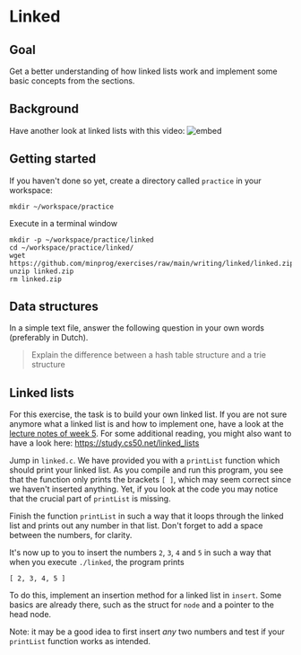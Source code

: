 # Linked

## Goal

Get a better understanding of how linked lists work and implement some basic concepts from the sections.

## Background

Have another look at linked lists with this video:
![embed](https://www.youtube.com/embed/xdkSNe43iNM)

## Getting started

If you haven't done so yet, create a directory called `practice` in your workspace:

    mkdir ~/workspace/practice

Execute in a terminal window

    mkdir -p ~/workspace/practice/linked
    cd ~/workspace/practice/linked/
    wget https://github.com/minprog/exercises/raw/main/writing/linked/linked.zip
    unzip linked.zip
    rm linked.zip

## Data structures

In a simple text file, answer the following question in your own words (preferably in Dutch).

> Explain the difference between a hash table structure and a trie structure

## Linked lists

For this exercise, the task is to build your own linked list. If you are not sure anymore what a linked list is and how to implement one, have a look at the [lecture notes of week 5](/lectures/week-5). For some additional reading, you might also want to have a look here: <https://study.cs50.net/linked_lists>

Jump in `linked.c`. We have provided you with a `printList` function which should print your linked list. As you compile and run this program, you see that the function only prints the brackets `[ ]`, which may seem correct since we haven't inserted anything. Yet, if you look at the code you may notice that the crucial part of `printList` is missing.

Finish the function `printList` in such a way that it loops through the linked list and prints out any number in that list. Don't forget to add a space between the numbers, for clarity. 

It's now up to you to insert the numbers `2`, `3`, `4` and `5` in such a way that when you execute `./linked`, the program prints

    [ 2, 3, 4, 5 ]

To do this, implement an insertion method for a linked list in `insert`. Some basics are already there, such as the struct for `node` and a pointer to the head node.

Note: it may be a good idea to first insert _any_ two numbers and test if your `printList` function works as intended.

